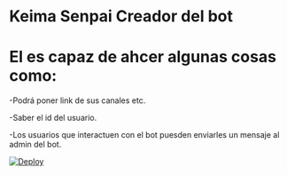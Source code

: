 # Keima Senpai Creador del bot

# El es capaz de ahcer algunas cosas como:

-Podrá poner link de sus canales etc.

-Saber el id del usuario.

-Los usuarios que interactuen con el bot puesden enviarles un mensaje al admin del bot.


[![Deploy](https://www.herokucdn.com/deploy/button.svg)](https://heroku.com/deploy)



